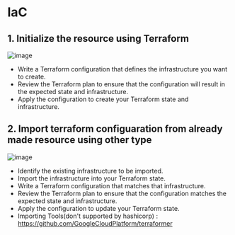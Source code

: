 # IaC

## 1. Initialize the resource using Terraform
![image](https://github.com/khkwon01/IaC/assets/8789421/41bf7fb4-b2f8-4589-a2b5-27dcf48be56d)
- Write a Terraform configuration that defines the infrastructure you want to create.
- Review the Terraform plan to ensure that the configuration will result in the expected state and infrastructure.
- Apply the configuration to create your Terraform state and infrastructure.

## 2. Import terraform configuaration from already made resource using other type
![image](https://github.com/khkwon01/IaC/assets/8789421/b7b34db9-89fd-461e-9161-9f2c4fc9e620)
- Identify the existing infrastructure to be imported.
- Import the infrastructure into your Terraform state.
- Write a Terraform configuration that matches that infrastructure.
- Review the Terraform plan to ensure that the configuration matches the expected state and infrastructure.
- Apply the configuration to update your Terraform state.
- Importing Tools(don't supported by hashicorp) : https://github.com/GoogleCloudPlatform/terraformer
